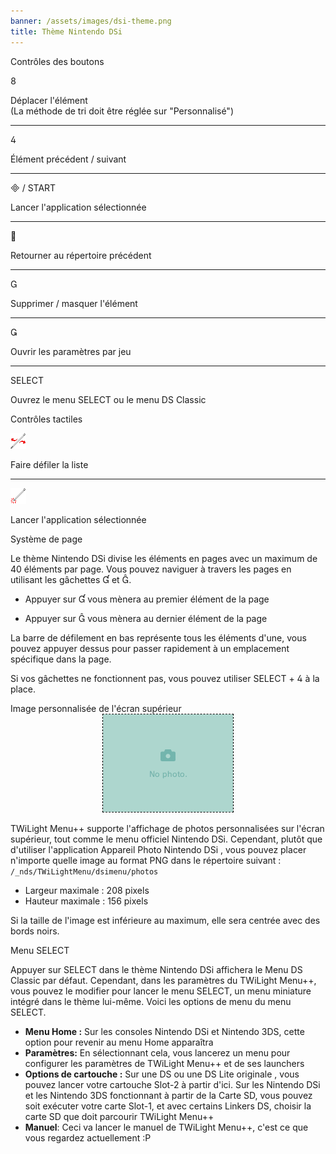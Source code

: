 ```yaml
---
banner: /assets/images/dsi-theme.png
title: Thème Nintendo DSi
---
```


<div id="button-controls" class="section-title">Contrôles des boutons</div>
<div class="section-body">
    <div class="button-action-group">
        <p class="button-action button">&#xE079;</p>
        <p class="button-action-text">Déplacer l'élément<br>(La méthode de tri doit être réglée sur "Personnalisé")</p>
    </div>
    <hr>
    <div class="button-action-group">
        <p class="button-action button">&#xE07E;</p>
        <p class="button-action-text">Élément précédent / suivant</p>
    </div>
    <hr>
    <div class="button-action-group">
        <p class="button-action"><span class="button">&#xE000; /</span> START</p>
        <p class="button-action-text">Lancer l'application sélectionnée</p>
    </div>
    <hr>
    <div class="button-action-group">
        <p class="button-action button">&#xE001;</p>
        <p class="button-action-text">Retourner au répertoire précédent</p>
    </div>
    <hr>
    <div class="button-action-group">
        <p class="button-action button">&#xE002;</p>
        <p class="button-action-text">Supprimer / masquer l'élément</p>
    </div>
    <hr>
    <div class="button-action-group">
        <p class="button-action button">&#xE003;</p>
        <p class="button-action-text">Ouvrir les paramètres par jeu</p>
    </div>
    <hr>
    <div class="button-action-group">
        <p class="button-action">SELECT</p>
        <p class="button-action-text">Ouvrez le menu SELECT ou le menu DS Classic</p>
    </div>
</div>

<div id="touch-controls" class="section-title">Contrôles tactiles</div>
<div class="section-body">
    <div class="button-action-group">
        <p class="button-action"><img src="/assets/images/left-right.png"></p>
        <p class="button-action-text">Faire défiler la liste</p>
    </div>
    <hr>
    <div class="button-action-group">
        <p class="button-action"><img src="/assets/images/tap.png"></p>
        <p class="button-action-text">Lancer l'application sélectionnée</p>
    </div>
    <!-- <hr>
    <div>
        <p>
            If the Sort Method is set to "Custom", you can drag the icon up to move it.
        </p>
    </div> -->
</div>

<div id="page-system" class="section-title">Système de page</div>
<div class="section-body">
    <p>
        Le thème Nintendo DSi divise les éléments en pages avec un maximum de 40 éléments par page. Vous pouvez naviguer à travers les pages en utilisant les gâchettes &#xE004; et &#xE005;.
    </p>
    <ul>
        <li><p>Appuyer sur &#xE004; vous mènera au premier élément de la page</p></li>
        <li><p>Appuyer sur &#xE005; vous mènera au dernier élément de la page</p></li>
    </ul>
    <p>
        La barre de défilement en bas représente tous les éléments d'une, vous pouvez appuyer dessus pour passer rapidement à un emplacement spécifique dans la page.
    </p>
    <p>
        Si vos gâchettes ne fonctionnent pas, vous pouvez utiliser SELECT + &#xE07E; à la place.
    </p>
</div>

<div id="custom-top-screen-image" class="section-title">Image personnalisée de l'écran supérieur</div>
<div class="section-body">
    <div style="text-align: center;"><img style="border-color: black; border-width: 1px; border-style: dashed;" src="/assets/images/photo-default.png"></div>
    <p>TWiLight Menu++ supporte l'affichage de photos personnalisées sur l'écran supérieur, tout comme le menu officiel Nintendo DSi. Cependant, plutôt que d'utiliser l'application Appareil Photo Nintendo DSi , vous pouvez placer n'importe quelle image au format PNG dans le répertoire suivant : <code class="language-plaintext wrap">/_nds/TWiLightMenu/dsimenu/photos</code></p>
    <ul>
        <li>Largeur maximale : 208 pixels</li>
        <li>Hauteur maximale : 156 pixels</li>
    </ul>
    <p>Si la taille de l'image est inférieure au maximum, elle sera centrée avec des bords noirs.</p>
</div>

<div id="select-menu" class="section-title">Menu SELECT</div>
<div class="section-body">
    <p>
        Appuyer sur SELECT dans le thème Nintendo DSi affichera le Menu DS Classic par défaut. Cependant, dans les paramètres du TWiLight Menu++, vous pouvez le modifier pour lancer le menu SELECT, un menu miniature intégré dans le thème lui-même. Voici les options de menu du menu SELECT.
    </p>
    <ul>
        <li><strong>Menu Home :</strong> Sur les consoles Nintendo DSi et Nintendo 3DS, cette option pour revenir au menu Home apparaîtra</li>
        <li><strong>Paramètres:</strong> En sélectionnant cela, vous lancerez un menu pour configurer les paramètres de TWiLight Menu++ et de ses launchers</li>
        <li><strong>Options de cartouche :</strong> Sur une DS ou une DS Lite originale , vous pouvez lancer votre cartouche Slot-2 à partir d'ici. Sur les Nintendo DSi et les Nintendo 3DS fonctionnant à partir de la Carte SD, vous pouvez soit exécuter votre carte Slot-1, et avec certains Linkers DS, choisir la carte SD que doit parcourir TWiLight Menu++</li>
        <li><strong>Manuel</strong>: Ceci va lancer le manuel de TWiLight Menu++, c'est ce que vous regardez actuellement :P</li>
    </ul>
</div>
